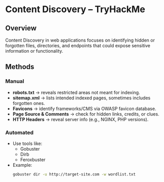 # Content Discovery – TryHackMe

## Overview
Content Discovery in web applications focuses on identifying hidden or forgotten files, directories, and endpoints that could expose sensitive information or functionality.

## Methods

### Manual
- **robots.txt** → reveals restricted areas not meant for indexing.
- **sitemap.xml** → lists intended indexed pages, sometimes includes forgotten ones.
- **Favicons** → identify frameworks/CMS via OWASP favicon database.
- **Page Source & Comments** → check for hidden links, credits, or clues.
- **HTTP Headers** → reveal server info (e.g., NGINX, PHP versions).

### Automated
- Use tools like:
  - Gobuster  
  - Dirb  
  - Feroxbuster  
- Example:
  ```bash
  gobuster dir -u http://target-site.com -w wordlist.txt
